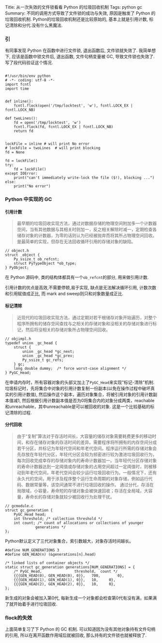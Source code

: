 Title: 从一次失效的文件锁看看 Python 的垃圾回收机制
Tags: python gc
Summary: 不同的调用方式导致了文件锁的成功与失效, 原因是触发了 Python 的垃圾回收机制. Python的垃圾回收机制还是比较原始的, 基本上就是引用计数, 标记清除和分代.没有什么黑魔法.

### 引

有同事发现 Python 在函数中进行文件锁, 退出函数后, 文件锁就失效了. 我简单想下, 应该是函数中锁文件后, 退出函数, 文件句柄变量被 GC, 导致文件锁也失效了.  
写了段代码验证这个情况.

```

#!/usr/bin/env python
# -*- coding: utf-8 -*-
import fcntl
import time


def inline():
    fcntl.flock(open('/tmp/locktest', 'w'), fcntl.LOCK_EX | fcntl.LOCK_NB)

def twoLines():
    fd = open('/tmp/locktest', 'w')
    fcntl.flock(fd, fcntl.LOCK_EX | fcntl.LOCK_NB)
    return fd


lockFile = inline # will print No error
# lockFile = twoLines  # will print blocking 
fd = None

fd = lockFile()
try:
    fd = lockFile()
except IOError:
    print("can't immediately write-lock the file ($!), blocking ...")
else:
    print("No error")

```

### Python 中实现的 GC

#### 引用计数

>最早期的垃圾回收实现方法，通过对数据存储的物理空间附加多一个计数器空间，当有其他数据与其相关时则加一，反之相关解除时减一，定期检查各储存对象的计数器，为零的话则认为已经被抛弃而将其所占物理空间回收。是最简单的实现，但存在无法回收循环引用的存储对象的缺陷。

```
// object.h
struct _object {
    Py_ssize_t ob_refcnt;
    struct PyTypeObject *ob_type;
} PyObject;

```
在 Python 源码中, 类的结构体都具有一个`ob_refcnt`的部分, 用来做引用计数.

引用计数的优点是高效,不需要停顿,易于实现, 缺点是无法解决循环引用, 计数次数和引用赋值成正比, 而 mark and sweep则只和对象数量成正比.



#### 标记清除

>近现代的垃圾回收实现方法，通过定期对若干根储存对象开始遍历，对整个程序所拥有的储存空间查找与之相关的存储对象和没相关的存储对象进行标记，然后将没相关的存储对象所占物理空间回收。

```
// objimpl.h
typedef union _gc_head {
    struct {
        union _gc_head *gc_next;
        union _gc_head *gc_prev;
        Py_ssize_t gc_refs;
    } gc;
    long double dummy;  /* force worst-case alignment */
} PyGC_Head;

```
在申请内存时，所有容器对象的头部又加上了`PyGC_Head`来实现"标记-清除"机制.垃圾标记时，先将集合中对象的引用计数复制一份副本(以免在操作过程中破坏真实的引用计数值), 然后操作这个副本，遍历对象集合，将被引用对象的引用计数副本值减1, 
然后根据引用计数副本值是否为0将集合内的对象分成两类，reachable和unreachable，其中unreachable是可以被回收的对象. 这是一个比较基础的标记清除的过程.

#### 分代回收

>由于“复制”算法对于存活时间长，大容量的储存对象需要耗费更多的移动时间，和存在储存对象的存活时间的差异。需要程序将所拥有的内存空间分成若干分区，并标记为年轻代空间和年老代空间。程序运行所需的存储对象会先存放在年轻代分区，年轻代分区会较为频密进行较为激进垃圾回收行为，每次回收完成幸存的存储对象内的寿命计数器加一。当年轻代分区存储对象的寿命计数器达到一定阈值或存储对象的占用空间超过一定阈值时，则被移动到年老代空间，年老代空间会较少运行垃圾回收行为。一般情况下，还有永久代的空间，用于涉及程序整个运行生命周期的对象存储，例如运行代码、数据常量等，该空间通常不进行垃圾回收的操作。
通过分代，存活在局限域，小容量，寿命短的存储对象会被快速回收；存活在全局域，大容量，寿命长的存储对象就较少被回收行为处理干扰。

```
// gcmodule.c
struct gc_generation {
    PyGC_Head head;
    int threshold; /* collection threshold */
    int count; /* count of allocations or collections of younger
              generations */
};

```
Python默认定义了三代对象集合，索引数越大，对象存活时间越长。

```
#define NUM_GENERATIONS 3
#define GEN_HEAD(n) (&generations[n].head)

/* linked lists of container objects */
static struct gc_generation generations[NUM_GENERATIONS] = {
    /* PyGC_Head,               threshold,  count */
    {{{GEN_HEAD(0), GEN_HEAD(0), 0}},   700,        0},
    {{{GEN_HEAD(1), GEN_HEAD(1), 0}},   10,     0},
    {{{GEN_HEAD(2), GEN_HEAD(2), 0}},   10,     0},
};

```
新生成的对象会被加入第0代, 每新生成一个对象都会检查第0代有没有满，如果满了就开始着手进行垃圾回收.


### flock的失效

上面简单复习了下 Python 的 GC 机制. 可以知道因为没有其他对象持有文件句柄的引用, 所以在离开函数作用域后就被回收, 那么持有的文件锁也就被释放了.

